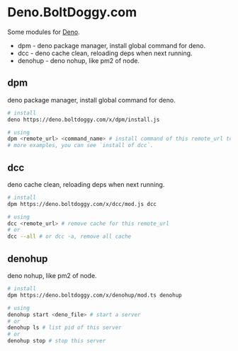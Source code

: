 # Deno.BoltDoggy.com

Some modules for [Deno](https://deno.land/).

- dpm - deno package manager, install global command for deno.
- dcc - deno cache clean, reloading deps when next running.
- denohup - deno nohup, like pm2 of node.

## dpm

deno package manager, install global command for deno.

``` sh
# install
deno https://deno.boltdoggy.com/x/dpm/install.js

# using
dpm <remote_url> <command_name> # install command of this remote_url to global
# more examples, you can see `install of dcc`.
```

## dcc

deno cache clean, reloading deps when next running.

```sh
# install
dpm https://deno.boltdoggy.com/x/dcc/mod.js dcc

# using
dcc <remote_url> # remove cache for this remote_url
# or
dcc --all # or dcc -a, remove all cache
```

## denohup

deno nohup, like pm2 of node.

```sh
# install
dpm https://deno.boltdoggy.com/x/denohup/mod.ts denohup

# using
denohup start <deno_file> # start a server
# or
denohup ls # list pid of this server
# or
denohup stop # stop this server
```
